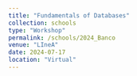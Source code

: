 ```yaml
---
title: "Fundamentals of Databases"
collection: schools
type: "Workshop"
permalink: /schools/2024_Banco
venue: "LIneA"
date: 2024-07-17
location: "Virtual"
---
```

